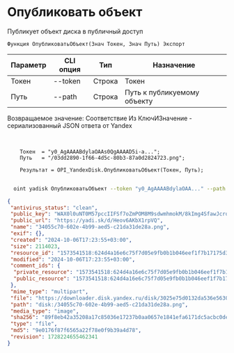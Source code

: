 ﻿---
sidebar_position: 1
---

# Опубликовать объект
 Публикует объект диска в публичный доступ



`Функция ОпубликоватьОбъект(Знач Токен, Знач Путь) Экспорт`

  | Параметр | CLI опция | Тип | Назначение |
  |-|-|-|-|
  | Токен | --token | Строка | Токен |
  | Путь | --path | Строка | Путь к публикуемому объекту |

  
  Возвращаемое значение:   Соответствие Из КлючИЗначение - сериализованный JSON ответа от Yandex

<br/>




```bsl title="Пример кода"
    Токен  = "y0_AgAAAABdylaOAAs0QgAAAAD5i-a...";
    Путь   = "/03dd2890-1f66-4d5c-80b3-87a0d2824723.png";

    Результат = OPI_YandexDisk.ОпубликоватьОбъект(Токен, Путь);
```



```sh title="Пример команды CLI"
    
  oint yadisk ОпубликоватьОбъект --token "y0_AgAAAABdylaOAA..." --path "/Альпака.png"

```

```json title="Результат"
{
 "antivirus_status": "clean",
 "public_key": "WAX0l0uNT0M57pccIIFSf7oZmPOM8M9sdwmhmokM/8kImg4SfawJcrqMzfd1b5hYq/J6bpmRyOJonT3VoXnDag==",
 "public_url": "https://yadi.sk/d/Heov6AKbX1rpVQ",
 "name": "34055c70-602e-4b99-aed5-c21da31de28a.png",
 "exif": {},
 "created": "2024-10-06T17:23:55+03:00",
 "size": 2114023,
 "resource_id": "1573541518:624d4a16e6c75f7d05e9fb0b1b046eef1f7b17175d3bd2ca90893a26b9ad78d2",
 "modified": "2024-10-06T17:23:55+03:00",
 "comment_ids": {
  "private_resource": "1573541518:624d4a16e6c75f7d05e9fb0b1b046eef1f7b17175d3bd2ca90893a26b9ad78d2",
  "public_resource": "1573541518:624d4a16e6c75f7d05e9fb0b1b046eef1f7b17175d3bd2ca90893a26b9ad78d2"
 },
 "mime_type": "multipart",
 "file": "https://downloader.disk.yandex.ru/disk/3025e75d0132da536e5630fd8b26f396d231340a6ced4dd48cba45015e72e1b5/6702d5cf/gwThwhLBKYvLhQCNnqAHihVVz7ErQebVldoswZNJ8EZu6ft-neADkw8Jwv-02j2HwzPltvEmOSYv32VMUJrffg%3D%3D?uid=1573541518&filename=34055c70-602e-4b99-aed5-c21da31de28a.png&disposition=attachment&hash=&limit=0&content_type=multipart&owner_uid=1573541518&fsize=2114023&hid=03d7263840468e281bd0b238a26e7d0d&media_type=image&tknv=v2&etag=9e0176f87f6565a22f78e0f9b39a4d78",
 "path": "disk:/34055c70-602e-4b99-aed5-c21da31de28a.png",
 "media_type": "image",
 "sha256": "89f8eb42a35208a17c85036e17237b0aa0657e1841efa6171dc5acbc0dea9e18",
 "type": "file",
 "md5": "9e0176f87f6565a22f78e0f9b39a4d78",
 "revision": 1728224655462341
}
```
